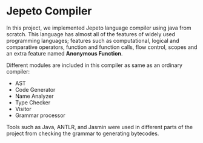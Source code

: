 # Jepeto Compiler

In this project, we implemented Jepeto language compiler using java from scratch. This language has almost all of the features of widely used programming languages; features such as computational, logical and comparative operators, function and function calls, flow control, scopes and an extra feature named **Anonymous Function**.

Different modules are included in this compiler as same as an ordinary compiler:

* AST
* Code Generator
* Name Analyzer
* Type Checker
* Visitor
* Grammar processor

Tools such as Java, ANTLR, and Jasmin were used in different parts of the project from checking the grammar to generating bytecodes.
